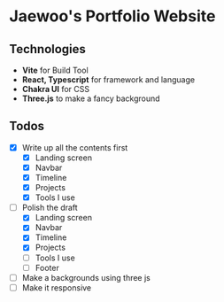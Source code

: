 # Jaewoo's Portfolio Website
## Technologies
- <b>Vite</b> for Build Tool
- <b>React, Typescript</b> for framework and language
- <b>Chakra UI</b> for CSS
- <b>Three.js</b> to make a fancy background

## Todos
- [x] Write up all the contents first
    - [x] Landing screen
    - [x] Navbar
    - [x] Timeline
    - [x] Projects
    - [x] Tools I use
- [ ] Polish the draft
    - [x] Landing screen
    - [x] Navbar
    - [x] Timeline
    - [x] Projects
    - [ ] Tools I use
    - [ ] Footer
- [ ] Make a backgrounds using three js
- [ ] Make it responsive
